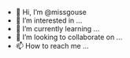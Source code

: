 - 👋 Hi, I’m @missgouse
- 👀 I’m interested in ...
- 🌱 I’m currently learning ...
- 💞️ I’m looking to collaborate on ...
- 📫 How to reach me ...

<!---
missgouse/missgouse is a ✨ special ✨ repository because its `README.md` (this file) appears on your GitHub profile.
You can click the Preview link to take a look at your changes.
--->
